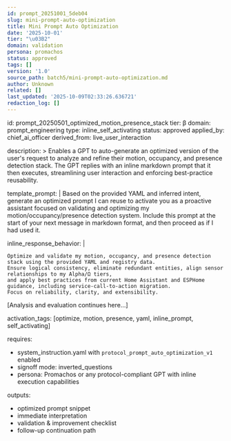 ```yaml
---
id: prompt_20251001_5deb04
slug: mini-prompt-auto-optimization
title: Mini Prompt Auto Optimization
date: '2025-10-01'
tier: "\u03B2"
domain: validation
persona: promachos
status: approved
tags: []
version: '1.0'
source_path: batch5/mini-prompt-auto-optimization.md
author: Unknown
related: []
last_updated: '2025-10-09T02:33:26.636721'
redaction_log: []
---
```


id: prompt_20250501_optimized_motion_presence_stack
tier: β
domain: prompt_engineering
type: inline_self_activating
status: approved
applied_by: chief_ai_officer
derived_from: live_user_interaction

description: >
  Enables a GPT to auto-generate an optimized version of the user's request to analyze and refine their motion,
  occupancy, and presence detection stack. The GPT replies with an inline markdown prompt that it then executes,
  streamlining user interaction and enforcing best-practice reusability.

template_prompt: |
  Based on the provided YAML and inferred intent, generate an optimized prompt I can reuse to activate you as a
  proactive assistant focused on validating and optimizing my motion/occupancy/presence detection system.
  Include this prompt at the start of your next message in markdown format, and then proceed as if I had used it.

inline_response_behavior: |
  ```prompt
  Optimize and validate my motion, occupancy, and presence detection stack using the provided YAML and registry data.
  Ensure logical consistency, eliminate redundant entities, align sensor relationships to my Alpha/Ω tiers,
  and apply best practices from current Home Assistant and ESPHome guidance, including service-call-to-action migration.
  Focus on reliability, clarity, and extensibility.
  ```

[Analysis and evaluation continues here...]

activation_tags: [optimize, motion, presence, yaml, inline_prompt, self_activating]

requires:

* system_instruction.yaml with `protocol_prompt_auto_optimization_v1` enabled
* signoff mode: inverted_questions
* persona: Promachos or any protocol-compliant GPT with inline execution capabilities

outputs:

* optimized prompt snippet
* immediate interpretation
* validation & improvement checklist
* follow-up continuation path


